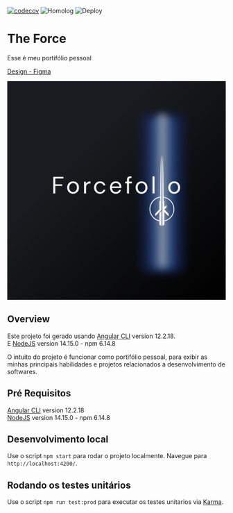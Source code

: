 [![codecov](https://codecov.io/gh/felipebgoulart/the-force/branch/prod/graph/badge.svg?token=8b9a41a1-a475-4b1b-a791-64f453ccc8e0)](https://codecov.io/gh/felipebgoulart/the-force) ![Homolog](https://github.com/felipebgoulart/the-force/actions/workflows/ci-stage.yml/badge.svg) ![Deploy](https://github.com/felipebgoulart/the-force/actions/workflows/ci-deploy.yml/badge.svg)

# The Force

Esse é meu portifólio pessoal

[Design - Figma](https://www.figma.com/file/7aChNJeWymHA4eDaFzxgZW/The-Force)

![An old rock in the desert](social.png 'Shiprock, New Mexico by Beau Rogers')

## Overview

Este projeto foi gerado usando [Angular CLI](https://github.com/angular/angular-cli) version 12.2.18. <br/>
E [NodeJS](https://github.com/nodejs) version 14.15.0 - npm 6.14.8

O intuito do projeto é funcionar como portifólio pessoal, para exibir as minhas principais habilidades e projetos relacionados a desenvolvimento de softwares.

## Pré Requisitos

[Angular CLI](https://github.com/angular/angular-cli) version 12.2.18 <br/>
[NodeJS](https://github.com/nodejs) version 14.15.0 - npm 6.14.8

## Desenvolvimento local

Use o script `npm start` para rodar o projeto localmente. Navegue para `http://localhost:4200/`.

## Rodando os testes unitários

Use o script `npm run test:prod` para executar os testes unitarios via [Karma](https://karma-runner.github.io).
